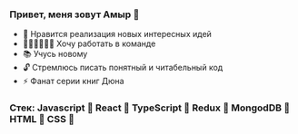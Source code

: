 ### Привет, меня зовут Амыр 👋

* 🎨 Нравится реализация новых интересных идей
* 🙋‍♂️🙋‍♀️🙋‍♂️ Хочу работать в команде
* 📚 Учусь новому
* 🔓 Стремлюсь писать понятный и читабельный код
* ⚡ Фанат серии книг Дюна

### Стек: Javascript 🌟 React 🌟 TypeScript 🌟 Redux 🌟 MongodDB 🌟 HTML 🌟 CSS 🌟

<!--
**tavakai/tavakai** is a ✨ _special_ ✨ repository because its `README.md` (this file) appears on your GitHub profile.

Here are some ideas to get you started:

- 🔭 I’m currently working on ...
- 🌱 I’m currently learning ...
- 👯 I’m looking to collaborate on ...
- 🤔 I’m looking for help with ...
- 💬 Ask me about ...
- 📫 How to reach me: ...
- 😄 Pronouns: ...
- ⚡ Fun fact: ...
-->
